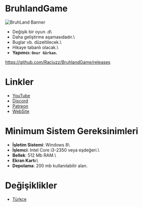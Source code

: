# BruhlandGame
![BruhLand Banner](https://imgur.com/a/31tcXIH)
- Değişik bir oyun .d\
- Daha geliştirme aşamasıdadır.\
- Buglar vb. düzeltilecek.\
- Hikaye tabanlı olacak.\
- __Yapımcı: `Onur Gürkan`.__

https://github.com/Raciuzz/BruhlandGame/releases

# Linkler
- [YouTube](https://www.youtube.com/OnurGurkan)
- [Discord](https://discord.gg/Jsc6yxq)
- [Patreon](https://www.patreon.com/OnurGurkan)
- [WebSite](https://onurgurkan.weebly.com/)

# Minimum Sistem Gereksinimleri
- __İşletim Sistemi__: Windows 8\
- __İşlemci__: Intel Core i3-2350 veya eşdeğeri.\
- __Bellek__: 512 Mb RAM.\
- __Ekran Kartı__:\
- __Depolama__: 200 mb kullanılabilir alan.

# Değişiklikler
- [Türkçe](DeğişikliklerTR.md/)
